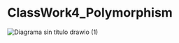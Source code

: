 # ClassWork4_Polymorphism
![Diagrama sin título drawio (1)](https://github.com/user-attachments/assets/0c3b3595-89ee-4227-98a0-b09fe72499c9)

